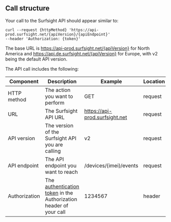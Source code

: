 ## Call structure

Your call to the Surfsight API should appear similar to:

    curl --request {httpMethod} 'https://api-prod.surfsight.net/{apiVersion}/{apiEndpoint}'
    --header 'Authorization: {token}'

The base URL is https://api-prod.surfsight.net/{apiVersion} for North
America and https://api.de.surfsight.net/{apiVersion} for Europe, with
v2 being the default API version.

The API call includes the following:

  Component      | Description               | Example                        | Location
  ---------------|---------------------------|--------------------------------|----------
  HTTP method | The action you want to perform | GET | request
  URL | The Surfsight API URL | https://api-prod.surfsight.net | request
  API version | The version of the Surfsight API you are calling | v2 | request
  API endpoint | The API endpoint you want to reach | /devices/{imei}/events | request
  Authorization | The [authentication token](basic-authentication.md) in the Authorization header of your call | 1234567 | header
